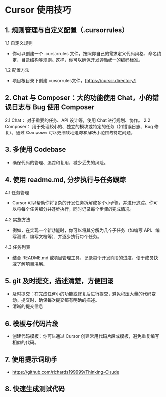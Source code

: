# Cursor 使用技巧

## 1. 规则管理与自定义配置（.cursorrules）
1.1 自定义规则
- 你可以创建一个 .cursorrules 文件，按照你自己的需求定义代码风格、命名约定、目录结构等规则。这样，你可以确保开发遵循统一的编码标准。

1.2 配置方法
- 项目根目录下创建.cursorrules文件，[https://cursor.directory/]

## 2. Chat 与 Composer：大的功能使用 Chat，小的错误日志与 Bug 使用 Composer
2.1 Chat： 对于重要的任务、API 设计等，使用 Chat 进行规划、协作。
2.2 Composer： 用于处理较小的、独立的模块或特定的任务（如错误日志、Bug 修复）。通过 Composer 可以更细致地追踪和解决小范围的特定问题。

## 3. 多使用 Codebase
- 确保代码的管理、追踪和复用，减少丢失的风险。

## 4. 使用 readme.md, 分步执行与任务跟踪
4.1 任务管理
- Cursor 可以帮助你将复杂的开发任务拆解成多个小步骤，并进行追踪。你可以将每个任务细分并逐步执行，同时记录每个步骤的完成情况。

4.2 实施方法
- 例如，在实现一个新功能时，你可以将其分解为几个子任务（如编写 API、编写测试、编写文档等），并逐步执行每个任务。

4.3 任务列表
- 结合 README.md 或项目管理工具，记录每个开发阶段的进度，便于成员快速了解项目进展。

## 5. git 及时提交，描述清楚，方便回滚
- 及时提交：在完成任何小的功能或修复后进行提交，避免积压大量的代码变动。提交时，确保每次提交都有明确的描述。
- 清晰的提交信息

## 6. 模板与代码片段
- 创建代码模板：你可以通过 Cursor 创建常用代码片段或模板，避免重复编写相似的代码。

## 7. 使用提示词助手 
- https://github.com/richards199999/Thinking-Claude

## 8. 快速生成测试代码
